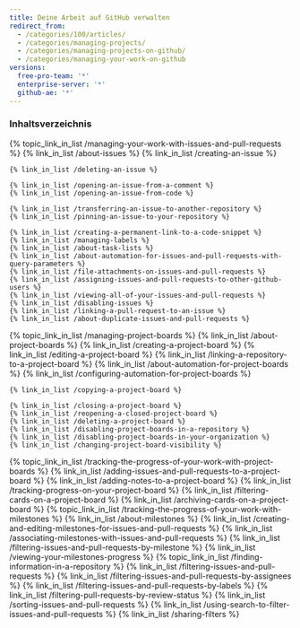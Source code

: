 ```yaml
---
title: Deine Arbeit auf GitHub verwalten
redirect_from:
  - /categories/100/articles/
  - /categories/managing-projects/
  - /categories/managing-projects-on-github/
  - /categories/managing-your-work-on-github
versions:
  free-pro-team: '*'
  enterprise-server: '*'
  github-ae: '*'
---
```



### Inhaltsverzeichnis

{% topic_link_in_list /managing-your-work-with-issues-and-pull-requests %}
    {% link_in_list /about-issues %}
    {% link_in_list /creating-an-issue %}
<!-- if currentVersion == "free-pro-team@latest" or currentVersion ver_gt "enterprise-server@2.15" -->
    {% link_in_list /deleting-an-issue %}
<!-- endif -->
    {% link_in_list /opening-an-issue-from-a-comment %}
    {% link_in_list /opening-an-issue-from-code %}
<!-- if currentVersion == "free-pro-team@latest" or currentVersion ver_gt "enterprise-server@2.17" -->
    {% link_in_list /transferring-an-issue-to-another-repository %}
    {% link_in_list /pinning-an-issue-to-your-repository %}
<!-- endif -->
    {% link_in_list /creating-a-permanent-link-to-a-code-snippet %}
    {% link_in_list /managing-labels %}
    {% link_in_list /about-task-lists %}
    {% link_in_list /about-automation-for-issues-and-pull-requests-with-query-parameters %}
    {% link_in_list /file-attachments-on-issues-and-pull-requests %}
    {% link_in_list /assigning-issues-and-pull-requests-to-other-github-users %}
    {% link_in_list /viewing-all-of-your-issues-and-pull-requests %}
    {% link_in_list /disabling-issues %}
    {% link_in_list /linking-a-pull-request-to-an-issue %}
    {% link_in_list /about-duplicate-issues-and-pull-requests %}
{% topic_link_in_list /managing-project-boards %}
    {% link_in_list /about-project-boards %}
    {% link_in_list /creating-a-project-board %}
    {% link_in_list /editing-a-project-board %}
    {% link_in_list /linking-a-repository-to-a-project-board %}
    {% link_in_list /about-automation-for-project-boards %}
    {% link_in_list /configuring-automation-for-project-boards %}
<!-- if currentVersion == "free-pro-team@latest" -->
    {% link_in_list /copying-a-project-board %}
<!-- endif -->
    {% link_in_list /closing-a-project-board %}
    {% link_in_list /reopening-a-closed-project-board %}
    {% link_in_list /deleting-a-project-board %}
    {% link_in_list /disabling-project-boards-in-a-repository %}
    {% link_in_list /disabling-project-boards-in-your-organization %}
    {% link_in_list /changing-project-board-visibility %}
{% topic_link_in_list /tracking-the-progress-of-your-work-with-project-boards %}
    {% link_in_list /adding-issues-and-pull-requests-to-a-project-board %}
    {% link_in_list /adding-notes-to-a-project-board %}
    {% link_in_list /tracking-progress-on-your-project-board %}
    {% link_in_list /filtering-cards-on-a-project-board %}
    {% link_in_list /archiving-cards-on-a-project-board %}
{% topic_link_in_list /tracking-the-progress-of-your-work-with-milestones %}
    {% link_in_list /about-milestones %}
    {% link_in_list /creating-and-editing-milestones-for-issues-and-pull-requests %}
    {% link_in_list /associating-milestones-with-issues-and-pull-requests %}
    {% link_in_list /filtering-issues-and-pull-requests-by-milestone %}
    {% link_in_list /viewing-your-milestones-progress %}
{% topic_link_in_list /finding-information-in-a-repository %}
    {% link_in_list /filtering-issues-and-pull-requests %}
    {% link_in_list /filtering-issues-and-pull-requests-by-assignees %}
    {% link_in_list /filtering-issues-and-pull-requests-by-labels %}
    {% link_in_list /filtering-pull-requests-by-review-status %}
    {% link_in_list /sorting-issues-and-pull-requests %}
    {% link_in_list /using-search-to-filter-issues-and-pull-requests %}
    {% link_in_list /sharing-filters %}
